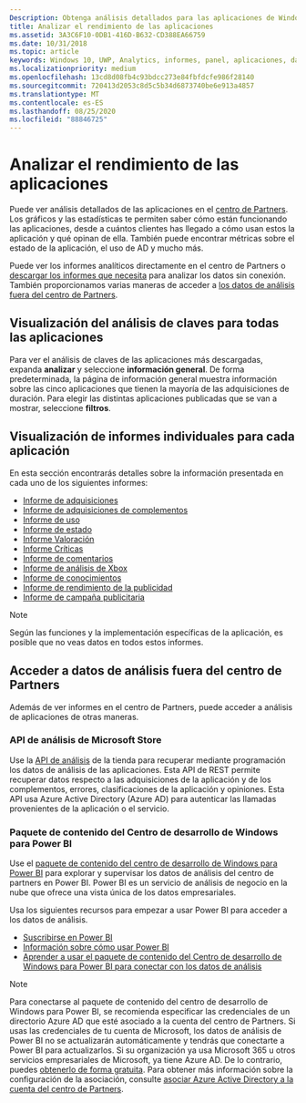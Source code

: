 ```yaml
---
Description: Obtenga análisis detallados para las aplicaciones de Windows, en el centro de Partners o a través de otros métodos.
title: Analizar el rendimiento de las aplicaciones
ms.assetid: 3A3C6F10-0DB1-416D-B632-CD388EA66759
ms.date: 10/31/2018
ms.topic: article
keywords: Windows 10, UWP, Analytics, informes, panel, aplicaciones, datos, métricas
ms.localizationpriority: medium
ms.openlocfilehash: 13cd8d08fb4c93bdcc273e84fbfdcfe986f28140
ms.sourcegitcommit: 720413d2053c8d5c5b34d6873740be6e913a4857
ms.translationtype: MT
ms.contentlocale: es-ES
ms.lasthandoff: 08/25/2020
ms.locfileid: "88846725"
---
```

# <a name="analyze-app-performance"></a>Analizar el rendimiento de las aplicaciones

Puede ver análisis detallados de las aplicaciones en el [centro de Partners](https://partner.microsoft.com/dashboard). Los gráficos y las estadísticas te permiten saber cómo están funcionando las aplicaciones, desde a cuántos clientes has llegado a cómo usan estos la aplicación y qué opinan de ella. También puede encontrar métricas sobre el estado de la aplicación, el uso de AD y mucho más.

Puede ver los informes analíticos directamente en el centro de Partners o [descargar los informes que necesita](download-analytic-reports.md) para analizar los datos sin conexión. También proporcionamos varias maneras de acceder a [los datos de análisis fuera del centro de Partners](#outside).

## <a name="view-key-analytics-for-all-your-apps"></a>Visualización del análisis de claves para todas las aplicaciones

Para ver el análisis de claves de las aplicaciones más descargadas, expanda **analizar** y seleccione **información general**. De forma predeterminada, la página de información general muestra información sobre las cinco aplicaciones que tienen la mayoría de las adquisiciones de duración. Para elegir las distintas aplicaciones publicadas que se van a mostrar, seleccione **filtros**.

## <a name="view-individual-reports-for-each-app"></a>Visualización de informes individuales para cada aplicación

En esta sección encontrarás detalles sobre la información presentada en cada uno de los siguientes informes:

-   [Informe de adquisiciones](acquisitions-report.md)
-   [Informe de adquisiciones de complementos](add-on-acquisitions-report.md)
-   [Informe de uso](usage-report.md)
-   [Informe de estado](health-report.md)
-   [Informe Valoración](ratings-report.md)
-   [Informe Críticas](reviews-report.md)
-   [Informe de comentarios](feedback-report.md)
-   [Informe de análisis de Xbox](xbox-analytics-report.md)
-   [Informe de conocimientos](insights-report.md)
-   [Informe de rendimiento de la publicidad](advertising-performance-report.md)
-   [Informe de campaña publicitaria](promote-your-app-report.md)


> [!NOTE]
> Según las funciones y la implementación específicas de la aplicación, es posible que no veas datos en todos estos informes.

<span id="outside"/>

## <a name="access-analytics-data-outside-of-partner-center"></a>Acceder a datos de análisis fuera del centro de Partners

Además de ver informes en el centro de Partners, puede acceder a análisis de aplicaciones de otras maneras.

### <a name="microsoft-store-analytics-api"></a>API de análisis de Microsoft Store

Use la [API de análisis](../monetize/access-analytics-data-using-windows-store-services.md) de la tienda para recuperar mediante programación los datos de análisis de las aplicaciones. Esta API de REST permite recuperar datos respecto a las adquisiciones de la aplicación y de los complementos, errores, clasificaciones de la aplicación y opiniones. Esta API usa Azure Active Directory (Azure AD) para autenticar las llamadas provenientes de la aplicación o el servicio.

### <a name="windows-dev-center-content-pack-for-power-bi"></a>Paquete de contenido del Centro de desarrollo de Windows para Power BI

Use el [paquete de contenido del centro de desarrollo de Windows para Power BI](https://powerbi.microsoft.com/documentation/powerbi-content-pack-windows-dev-center/) para explorar y supervisar los datos de análisis del centro de partners en Power BI. Power BI es un servicio de análisis de negocio en la nube que ofrece una vista única de los datos empresariales.

Usa los siguientes recursos para empezar a usar Power BI para acceder a los datos de análisis.

* [Suscribirse en Power BI](https://powerbi.microsoft.com/documentation/powerbi-service-self-service-signup-for-power-bi/)
* [Información sobre cómo usar Power BI](https://powerbi.microsoft.com/guided-learning/)
* [Aprender a usar el paquete de contenido del Centro de desarrollo de Windows para Power BI para conectar con los datos de análisis](https://powerbi.microsoft.com/documentation/powerbi-content-pack-windows-dev-center/)

> [!NOTE]
> Para conectarse al paquete de contenido del centro de desarrollo de Windows para Power BI, se recomienda especificar las credenciales de un directorio Azure AD que esté asociado a la cuenta del centro de Partners. Si usas las credenciales de tu cuenta de Microsoft, los datos de análisis de Power BI no se actualizarán automáticamente y tendrás que conectarte a Power BI para actualizarlos. Si su organización ya usa Microsoft 365 u otros servicios empresariales de Microsoft, ya tiene Azure AD. De lo contrario, puedes [obtenerlo de forma gratuita](https://account.azure.com/organization). Para obtener más información sobre la configuración de la asociación, consulte [asociar Azure Active Directory a la cuenta del centro de Partners](associate-azure-ad-with-dev-center.md).

